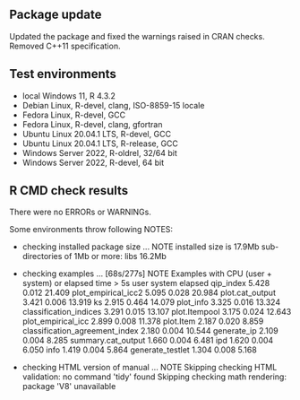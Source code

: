 ## Package update

Updated the package and fixed the warnings raised in CRAN checks. Removed C++11 specification. 


## Test environments
* local Windows 11, R 4.3.2
* Debian Linux, R-devel, clang, ISO-8859-15 locale
* Fedora Linux, R-devel, GCC
* Fedora Linux, R-devel, clang, gfortran
* Ubuntu Linux 20.04.1 LTS, R-devel, GCC
* Ubuntu Linux 20.04.1 LTS, R-release, GCC
* Windows Server 2022, R-oldrel, 32/64 bit
* Windows Server 2022, R-devel, 64 bit



## R CMD check results

There were no ERRORs or WARNINGs.

Some environments throw following NOTES:


* checking installed package size ... NOTE
  installed size is 17.9Mb
  sub-directories of 1Mb or more:
    libs  16.2Mb


* checking examples ... [68s/277s] NOTE
Examples with CPU (user + system) or elapsed time > 5s
                                user system elapsed
qip_index                      5.428  0.012  21.409
plot_empirical_icc2            5.095  0.028  20.984
plot.cat_output                3.421  0.006  13.919
ks                             2.915  0.464  14.079
plot_info                      3.325  0.016  13.324
classification_indices         3.291  0.015  13.107
plot.Itempool                  3.175  0.024  12.643
plot_empirical_icc             2.899  0.008  11.378
plot.Item                      2.187  0.020   8.859
classification_agreement_index 2.180  0.004  10.544
generate_ip                    2.109  0.004   8.285
summary.cat_output             1.660  0.004   6.481
ipd                            1.620  0.004   6.050
info                           1.419  0.004   5.864
generate_testlet               1.304  0.008   5.168


* checking HTML version of manual ... NOTE
Skipping checking HTML validation: no command 'tidy' found
Skipping checking math rendering: package 'V8' unavailable
